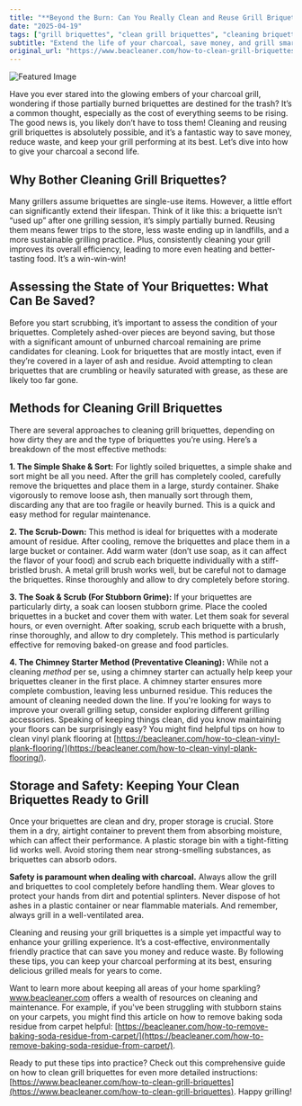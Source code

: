 ```yaml
---
title: "**Beyond the Burn: Can You Really Clean and Reuse Grill Briquettes?**"
date: "2025-04-19"
tags: ["grill briquettes", "clean grill briquettes", "cleaning briquettes", "charcoal grill", "grill cleaning", "briquette cleaning", "charcoal"]
subtitle: "Extend the life of your charcoal, save money, and grill smarter with our guide to cleaning grill briquettes."
original_url: "https://www.beacleaner.com/how-to-clean-grill-briquettes"
---
```




![Featured Image](https://res.cloudinary.com/dnm0udlvz/image/upload/v1745052482/article_image_89_wdh2dd.jpg)

Have you ever stared into the glowing embers of your charcoal grill, wondering if those partially burned briquettes are destined for the trash? It’s a common thought, especially as the cost of everything seems to be rising. The good news is, you likely don’t have to toss them! Cleaning and reusing grill briquettes is absolutely possible, and it’s a fantastic way to save money, reduce waste, and keep your grill performing at its best. Let’s dive into how to give your charcoal a second life.

## Why Bother Cleaning Grill Briquettes?

Many grillers assume briquettes are single-use items. However, a little effort can significantly extend their lifespan. Think of it like this: a briquette isn’t “used up” after one grilling session, it’s simply partially burned. Reusing them means fewer trips to the store, less waste ending up in landfills, and a more sustainable grilling practice. Plus, consistently cleaning your grill improves its overall efficiency, leading to more even heating and better-tasting food. It’s a win-win-win! 

## Assessing the State of Your Briquettes: What Can Be Saved?

Before you start scrubbing, it’s important to assess the condition of your briquettes. Completely ashed-over pieces are beyond saving, but those with a significant amount of unburned charcoal remaining are prime candidates for cleaning. Look for briquettes that are mostly intact, even if they’re covered in a layer of ash and residue. Avoid attempting to clean briquettes that are crumbling or heavily saturated with grease, as these are likely too far gone. 

## Methods for Cleaning Grill Briquettes

There are several approaches to cleaning grill briquettes, depending on how dirty they are and the type of briquettes you’re using. Here’s a breakdown of the most effective methods:

**1. The Simple Shake & Sort:** For lightly soiled briquettes, a simple shake and sort might be all you need. After the grill has completely cooled, carefully remove the briquettes and place them in a large, sturdy container. Shake vigorously to remove loose ash, then manually sort through them, discarding any that are too fragile or heavily burned. This is a quick and easy method for regular maintenance.

**2. The Scrub-Down:** This method is ideal for briquettes with a moderate amount of residue. After cooling, remove the briquettes and place them in a large bucket or container. Add warm water (don’t use soap, as it can affect the flavor of your food) and scrub each briquette individually with a stiff-bristled brush. A metal grill brush works well, but be careful not to damage the briquettes. Rinse thoroughly and allow to dry completely before storing. 

**3. The Soak & Scrub (For Stubborn Grime):** If your briquettes are particularly dirty, a soak can loosen stubborn grime. Place the cooled briquettes in a bucket and cover them with water. Let them soak for several hours, or even overnight. After soaking, scrub each briquette with a brush, rinse thoroughly, and allow to dry completely. This method is particularly effective for removing baked-on grease and food particles.

**4. The Chimney Starter Method (Preventative Cleaning):** While not a cleaning *method* per se, using a chimney starter can actually help keep your briquettes cleaner in the first place. A chimney starter ensures more complete combustion, leaving less unburned residue. This reduces the amount of cleaning needed down the line. If you're looking for ways to improve your overall grilling setup, consider exploring different grilling accessories. Speaking of keeping things clean, did you know maintaining your floors can be surprisingly easy? You might find helpful tips on how to clean vinyl plank flooring at [https://beacleaner.com/how-to-clean-vinyl-plank-flooring/](https://beacleaner.com/how-to-clean-vinyl-plank-flooring/).

## Storage and Safety: Keeping Your Clean Briquettes Ready to Grill

Once your briquettes are clean and dry, proper storage is crucial. Store them in a dry, airtight container to prevent them from absorbing moisture, which can affect their performance. A plastic storage bin with a tight-fitting lid works well. Avoid storing them near strong-smelling substances, as briquettes can absorb odors. 

**Safety is paramount when dealing with charcoal.** Always allow the grill and briquettes to cool completely before handling them. Wear gloves to protect your hands from dirt and potential splinters. Never dispose of hot ashes in a plastic container or near flammable materials. And remember, always grill in a well-ventilated area.



Cleaning and reusing your grill briquettes is a simple yet impactful way to enhance your grilling experience. It’s a cost-effective, environmentally friendly practice that can save you money and reduce waste. By following these tips, you can keep your charcoal performing at its best, ensuring delicious grilled meals for years to come. 

Want to learn more about keeping all areas of your home sparkling? www.beacleaner.com offers a wealth of resources on cleaning and maintenance. For example, if you've been struggling with stubborn stains on your carpets, you might find this article on how to remove baking soda residue from carpet helpful: [https://beacleaner.com/how-to-remove-baking-soda-residue-from-carpet/](https://beacleaner.com/how-to-remove-baking-soda-residue-from-carpet/).

Ready to put these tips into practice? Check out this comprehensive guide on how to clean grill briquettes for even more detailed instructions: [https://www.beacleaner.com/how-to-clean-grill-briquettes](https://www.beacleaner.com/how-to-clean-grill-briquettes). Happy grilling!